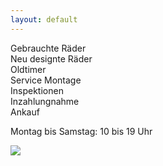 ```yaml
---
layout: default
---
```

<div id='offer'>
Gebrauchte Räder<br>
Neu designte Räder<br>
Oldtimer<br>
Service Montage<br>
Inspektionen<br>
Inzahlungnahme<br>
Ankauf
</div>


<div id='map'></div>

<div id='hours'>
<p>Montag bis Samstag: 10 bis 19 Uhr</p>
</div>

<div id='ribbon'>
<img src="{{ content }}/images/ribbon.png"></img>
</div>


<script>
// var map = L.mapbox.map('map', 'chichi.i67bj050', { zoomControl:false })
//     .setView([52.481108,13.426183], 16);

var map = L.mapbox.map('map', 'chichi.i725d13j', { zoomControl:false })
    .setView([52.481108,13.426183], 16);

var featureLayer = L.mapbox.featureLayer({
        type: 'FeatureCollection',
        features: [{
            type: 'Feature',
            properties: {
                'size': 5,
                'marker-color': '#ff0099'
            },
            geometry: {
                type: 'Point',
                coordinates: [13.426183,52.481108]
            }
        }]
    })
    .addTo(map);

featureLayer.eachLayer(function(layer) {
    var popupContent=document.createElement('p');
    popupContent.id = 'popup';
    popupContent.innerHTML='<b>ChiChi</b><br>Flughafen Straße 50<br>12053 Berlin';
    layer.bindPopup(popupContent).openPopup();
});
</script>



    



